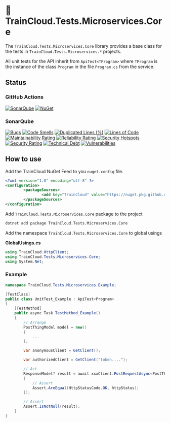﻿# 🚆 TrainCloud.Tests.Microservices.Core

The `TrainCloud.Tests.Microservices.Core` library provides a base class for the tests in `TrainCloud.Tests.Microservices.*` projects.

All unit tests for the API inherit from `ApiTest<TProgram>` where `TProgram` is the instance of the class `Program` in the file `Program.cs` from the service.

## Status

### GitHub Actions
[![SonarQube](https://github.com/traincloud-net/TrainCloud.Tests.Microservices.Core/actions/workflows/sonarqube.yml/badge.svg)](https://github.com/traincloud-net/TrainCloud.Tests.Microservices.Core/actions/workflows/sonarqube.yml) 
[![NuGet](https://github.com/traincloud-net/TrainCloud.Tests.Microservices.Core/actions/workflows/nuget.yml/badge.svg)](https://github.com/traincloud-net/TrainCloud.Tests.Microservices.Core/actions/workflows/nuget.yml) 

### SonarQube
[![Bugs](https://sonarqube.traincloud.net/api/project_badges/measure?project=TrainCloud.Tests.Microservices.Core&metric=bugs&token=sqb_806771921cd5edeb41d038a11b4217f710022523)](https://sonarqube.traincloud.net/dashboard?id=TrainCloud.Tests.Microservices.Core)
[![Code Smells](https://sonarqube.traincloud.net/api/project_badges/measure?project=TrainCloud.Tests.Microservices.Core&metric=code_smells&token=sqb_806771921cd5edeb41d038a11b4217f710022523)](https://sonarqube.traincloud.net/dashboard?id=TrainCloud.Tests.Microservices.Core) 
[![Duplicated Lines (%)](https://sonarqube.traincloud.net/api/project_badges/measure?project=TrainCloud.Tests.Microservices.Core&metric=duplicated_lines_density&token=sqb_806771921cd5edeb41d038a11b4217f710022523)](https://sonarqube.traincloud.net/dashboard?id=TrainCloud.Tests.Microservices.Core) 
[![Lines of Code](https://sonarqube.traincloud.net/api/project_badges/measure?project=TrainCloud.Tests.Microservices.Core&metric=ncloc&token=sqb_806771921cd5edeb41d038a11b4217f710022523)](https://sonarqube.traincloud.net/dashboard?id=TrainCloud.Tests.Microservices.Core) 
[![Maintainability Rating](https://sonarqube.traincloud.net/api/project_badges/measure?project=TrainCloud.Tests.Microservices.Core&metric=sqale_rating&token=sqb_806771921cd5edeb41d038a11b4217f710022523)](https://sonarqube.traincloud.net/dashboard?id=TrainCloud.Tests.Microservices.Core) 
[![Reliability Rating](https://sonarqube.traincloud.net/api/project_badges/measure?project=TrainCloud.Tests.Microservices.Core&metric=reliability_rating&token=sqb_806771921cd5edeb41d038a11b4217f710022523)](https://sonarqube.traincloud.net/dashboard?id=TrainCloud.Tests.Microservices.Core) 
[![Security Hotspots](https://sonarqube.traincloud.net/api/project_badges/measure?project=TrainCloud.Tests.Microservices.Core&metric=security_hotspots&token=sqb_806771921cd5edeb41d038a11b4217f710022523)](https://sonarqube.traincloud.net/dashboard?id=TrainCloud.Tests.Microservices.Core) 
[![Security Rating](https://sonarqube.traincloud.net/api/project_badges/measure?project=TrainCloud.Tests.Microservices.Core&metric=security_rating&token=sqb_806771921cd5edeb41d038a11b4217f710022523)](https://sonarqube.traincloud.net/dashboard?id=TrainCloud.Tests.Microservices.Core) 
[![Technical Debt](https://sonarqube.traincloud.net/api/project_badges/measure?project=TrainCloud.Tests.Microservices.Core&metric=sqale_index&token=sqb_806771921cd5edeb41d038a11b4217f710022523)](https://sonarqube.traincloud.net/dashboard?id=TrainCloud.Tests.Microservices.Core) 
[![Vulnerabilities](https://sonarqube.traincloud.net/api/project_badges/measure?project=TrainCloud.Tests.Microservices.Core&metric=vulnerabilities&token=sqb_806771921cd5edeb41d038a11b4217f710022523)](https://sonarqube.traincloud.net/dashboard?id=TrainCloud.Tests.Microservices.Core)

## How to use

Add the TrainCloud NuGet Feed to you `nuget.config` file.

```xml
<?xml version="1.0" encoding="utf-8" ?>
<configuration>
		<packageSources>
				<add key="TrainCloud" value="https://nuget.pkg.github.com/traincloud-net/index.json" />
		</packageSources>
</configuration>
```

Add `TrainCloud.Tests.Microservices.Core` package to the project

```bash
dotnet add package TrainCloud.Tests.Microservices.Core
```

Add the namespace `TrainCloud.Tests.Microservices.Core` to global usings

**GlobalUsings.cs**

```csharp
using TrainCloud.HttpClient;
using TrainCloud.Tests.Microservices.Core;
using System.Net;
```

### Example

```csharp
namespace TrainCloud.Tests.Microservices.Example;

[TestClass]
public class UnitTest_Example : ApiTest<Program>
{
    [TestMethod]
    public async Task TestMethod_Example()
    {
        // Arrange
        PostThingModel model = new()
        {
            ...
        };

        var anonymousClient = GetClient();

        var authorizedClient = GetClient("token....");

        // Act
        ResponseModel? result = await xxxClient.PostRequestAsync<PostThingModel, ResponseModel>("/Route", model, httpStatus =>
        {
            // Assert
            Assert.AreEqual(HttpStatusCode.OK, httpStatus);
        });

        // Assert
        Assert.IsNotNull(result);
    }
}
```
